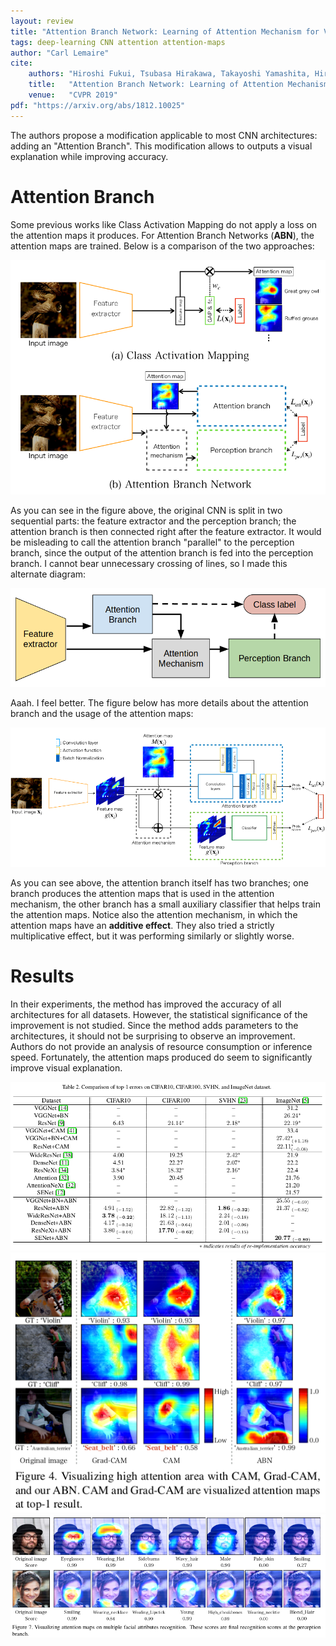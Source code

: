 ```yaml
---
layout: review
title: "Attention Branch Network: Learning of Attention Mechanism for Visual Explanation"
tags: deep-learning CNN attention attention-maps
author: "Carl Lemaire"
cite:
    authors: "Hiroshi Fukui, Tsubasa Hirakawa, Takayoshi Yamashita, Hironobu Fujiyoshi"
    title:   "Attention Branch Network: Learning of Attention Mechanism for Visual Explanation"
    venue:   "CVPR 2019"
pdf: "https://arxiv.org/abs/1812.10025"
---
```


The authors propose a modification applicable to most CNN architectures: adding an "Attention Branch". This modification allows to outputs a visual explanation while improving accuracy.

# Attention Branch

Some previous works like Class Activation Mapping do not apply a loss on the attention maps it produces. For Attention Branch Networks (**ABN**), the attention maps are trained. Below is a comparison of the two approaches:

![](/article/images/att-branch/fig1.png)

As you can see in the figure above, the original CNN is split in two sequential parts: the feature extractor and the perception branch; the attention branch is then connected right after the feature extractor. It would be misleading to call the attention branch "parallel" to the perception branch, since the output of the attention branch is fed into the perception branch. I cannot bear unnecessary crossing of lines, so I made this alternate diagram:

![](/article/images/att-branch/simple-diagram.png)

Aaah. I feel better. The figure below has more details about the attention branch and the usage of the attention maps:

![](/article/images/att-branch/fig2a.png)

As you can see above, the attention branch itself has two branches; one branch produces the attention maps that is used in the attention mechanism, the other branch has a small auxiliary classifier that helps train the attention maps. Notice also the attention mechanism, in which the attention maps have an **additive effect**. They also tried a strictly multiplicative effect, but it was performing similarly or slightly worse.

# Results

In their experiments, the method has improved the accuracy of all architectures for all datasets. However, the statistical significance of the improvement is not studied. Since the method adds parameters to the architectures, it should not be surprising to observe an improvement. Authors do not provide an analysis of resource consumption or inference speed. Fortunately, the attention maps produced do seem to significantly improve visual explanation.

![](/article/images/att-branch/tab2.png)
![](/article/images/att-branch/fig4.png)
![](/article/images/att-branch/fig7.png)